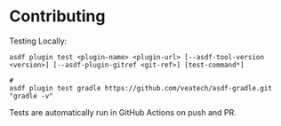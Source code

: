 # Contributing

Testing Locally:

```shell
asdf plugin test <plugin-name> <plugin-url> [--asdf-tool-version <version>] [--asdf-plugin-gitref <git-ref>] [test-command*]

#
asdf plugin test gradle https://github.com/veatech/asdf-gradle.git "gradle -v"
```

Tests are automatically run in GitHub Actions on push and PR.
